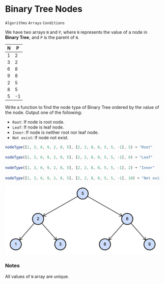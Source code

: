 # Binary Tree Nodes

`Algorithms` `Arrays` `Conditions`

We have two arrays `N` and `P`, where `N` represents the value of a node in **Binary Tree**, and `P` is the parent of `N`.

| N   | P   |
| --- | --- |
| 1   | 2   |
| 3   | 2   |
| 6   | 8   |
| 9   | 8   |
| 2   | 5   |
| 8   | 5   |
| 5   | -1  |

Write a function to find the node type of Binary Tree ordered by the value of the node. Output one of the following:

- `Root`: If node is root node.
- `Leaf`: If node is leaf node.
- `Inner`: If node is neither root nor leaf node.
- `Not exist`: If node not exist.

```js
nodeType([1, 3, 6, 9, 2, 8, 5], [2, 2, 8, 8, 5, 5, -1], 5) ➞ "Root"

nodeType([1, 3, 6, 9, 2, 8, 5], [2, 2, 8, 8, 5, 5, -1], 6) ➞ "Leaf"

nodeType([1, 3, 6, 9, 2, 8, 5], [2, 2, 8, 8, 5, 5, -1], 2) ➞ "Inner"

nodeType([1, 3, 6, 9, 2, 8, 5], [2, 2, 8, 8, 5, 5, -1], 10) ➞ "Not exist"
```

![Binary Tree Example](img/binary-tree.jpg)

### Notes

All values of `N` array are unique.
